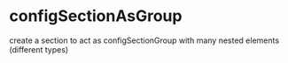 # configSectionAsGroup
create a section to act as configSectionGroup with many nested elements (different types)
